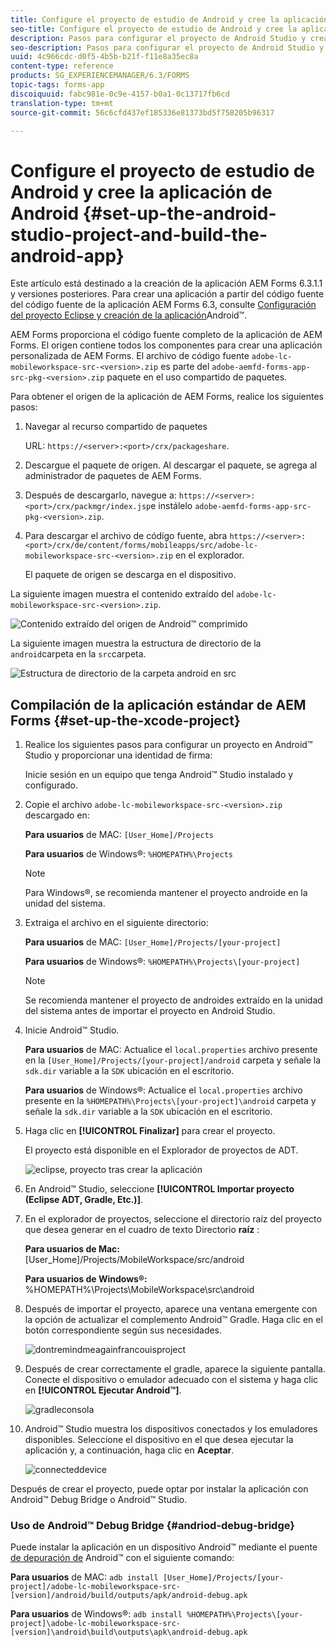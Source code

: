 ```yaml
---
title: Configure el proyecto de estudio de Android y cree la aplicación de Android
seo-title: Configure el proyecto de estudio de Android y cree la aplicación de Android
description: Pasos para configurar el proyecto de Android Studio y crear el instalador para la aplicación de AEM Forms
seo-description: Pasos para configurar el proyecto de Android Studio y crear el instalador para la aplicación de AEM Forms
uuid: 4c966cdc-d0f5-4b5b-b21f-f11e8a35ec8a
content-type: reference
products: SG_EXPERIENCEMANAGER/6.3/FORMS
topic-tags: forms-app
discoiquuid: fabc981e-0c9e-4157-b0a1-0c13717fb6cd
translation-type: tm+mt
source-git-commit: 56c6cfd437ef185336e81373bd5f758205b96317

---
```



# Configure el proyecto de estudio de Android y cree la aplicación de Android {#set-up-the-android-studio-project-and-build-the-android-app}

Este artículo está destinado a la creación de la aplicación AEM Forms 6.3.1.1 y versiones posteriores. Para crear una aplicación a partir del código fuente del código fuente de la aplicación AEM Forms 6.3, consulte [Configuración del proyecto Eclipse y creación de la aplicación](/help/forms/using/setup-eclipse-project-build-installer.md)Android™.

AEM Forms proporciona el código fuente completo de la aplicación de AEM Forms. El origen contiene todos los componentes para crear una aplicación personalizada de AEM Forms. El archivo de código fuente `adobe-lc-mobileworkspace-src-<version>.zip` es parte del `adobe-aemfd-forms-app-src-pkg-<version>.zip` paquete en el uso compartido de paquetes.

Para obtener el origen de la aplicación de AEM Forms, realice los siguientes pasos:

1. Navegar al recurso compartido de paquetes

   URL: `https://<server>:<port>/crx/packageshare`.

1. Descargue el paquete de origen. Al descargar el paquete, se agrega al administrador de paquetes de AEM Forms.
1. Después de descargarlo, navegue a: `https://<server>:<port>/crx/packmgr/index.jsp`e instálelo `adobe-aemfd-forms-app-src-pkg-<version>.zip`.

1. Para descargar el archivo de código fuente, abra `https://<server>:<port>/crx/de/content/forms/mobileapps/src/adobe-lc-mobileworkspace-src-<version>.zip` en el explorador.

   El paquete de origen se descarga en el dispositivo.

La siguiente imagen muestra el contenido extraído del `adobe-lc-mobileworkspace-src-<version>.zip`.

![Contenido extraído del origen de Android™ comprimido](assets/mws-content-1.png)

La siguiente imagen muestra la estructura de directorio de la `android`carpeta en la `src`carpeta.

![Estructura de directorio de la carpeta android en src](assets/android-folder.png)

## Compilación de la aplicación estándar de AEM Forms {#set-up-the-xcode-project}

1. Realice los siguientes pasos para configurar un proyecto en Android™ Studio y proporcionar una identidad de firma:

   Inicie sesión en un equipo que tenga Android™ Studio instalado y configurado.

1. Copie el archivo `adobe-lc-mobileworkspace-src-<version>.zip` descargado en:

   **Para usuarios** de MAC: `[User_Home]/Projects`

   **Para usuarios** de Windows®: `%HOMEPATH%\Projects`

   >[!NOTE]
   >
   >Para Windows®, se recomienda mantener el proyecto androide en la unidad del sistema.

1. Extraiga el archivo en el siguiente directorio:

   **Para usuarios** de MAC: `[User_Home]/Projects/[your-project]`

   **Para usuarios** de Windows®: `%HOMEPATH%\Projects\[your-project]`

   >[!NOTE]
   >
   >Se recomienda mantener el proyecto de androides extraído en la unidad del sistema antes de importar el proyecto en Android Studio.

1. Inicie Android™ Studio.

   **Para usuarios** de MAC: Actualice el `local.properties` archivo presente en la `[User_Home]/Projects/[your-project]/android` carpeta y señale la `sdk.dir` variable a la `SDK` ubicación en el escritorio.

   **Para usuarios** de Windows®: Actualice el `local.properties` archivo presente en la `%HOMEPATH%\Projects\[your-project]\android` carpeta y señale la `sdk.dir` variable a la `SDK` ubicación en el escritorio.

1. Haga clic en **[!UICONTROL Finalizar]** para crear el proyecto.

   El proyecto está disponible en el Explorador de proyectos de ADT.

   ![eclipse, proyecto tras crear la aplicación](assets/eclipsebuildmws.png)

1. En Android™ Studio, seleccione **[!UICONTROL Importar proyecto (Eclipse ADT, Gradle, Etc.)]**.
1. En el explorador de proyectos, seleccione el directorio raíz del proyecto que desea generar en el cuadro de texto Directorio **raíz** :

   **Para usuarios de Mac:** [User_Home]/Projects/MobileWorkspace/src/android

   **Para usuarios de Windows®:** %HOMEPATH%\Projects\MobileWorkspace\src\android

1. Después de importar el proyecto, aparece una ventana emergente con la opción de actualizar el complemento Android™ Gradle. Haga clic en el botón correspondiente según sus necesidades.

   ![dontremindmeagainfrancouisproject](assets/dontremindmeagainforthisproject.png)

1. Después de crear correctamente el gradle, aparece la siguiente pantalla. Conecte el dispositivo o emulador adecuado con el sistema y haga clic en **[!UICONTROL Ejecutar Android™]**.

   ![gradleconsola](assets/gradleconsole.png)

1. Android™ Studio muestra los dispositivos conectados y los emuladores disponibles. Seleccione el dispositivo en el que desea ejecutar la aplicación y, a continuación, haga clic en **Aceptar**.

   ![connecteddevice](assets/connecteddevice.png)

Después de crear el proyecto, puede optar por instalar la aplicación con Android™ Debug Bridge o Android™ Studio.

### Uso de Android™ Debug Bridge {#andriod-debug-bridge}

Puede instalar la aplicación en un dispositivo Android™ mediante el puente [de depuración de](https://developer.android.com/tools/help/adb.html) Android™ con el siguiente comando:

**Para usuarios** de MAC: `adb install [User_Home]/Projects/[your-project]/adobe-lc-mobileworkspace-src-[version]/android/build/outputs/apk/android-debug.apk`

**Para usuarios** de Windows®: `adb install %HOMEPATH%\Projects\[your-project]\adobe-lc-mobileworkspace-src-[version]\android\build\outputs\apk\android-debug.apk`
